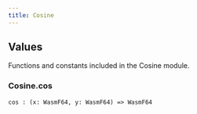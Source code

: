 ```yaml
---
title: Cosine
---
```


## Values

Functions and constants included in the Cosine module.

### Cosine.**cos**

```grain
cos : (x: WasmF64, y: WasmF64) => WasmF64
```

